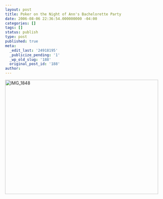 ```yaml
---
layout: post
title: Poker on the Night of Ann's Bachelorette Party
date: 2006-08-06 22:36:54.000000000 -04:00
categories: []
tags: []
status: publish
type: post
published: true
meta:
  _edit_last: '24918195'
  _publicize_pending: '1'
  _wp_old_slug: '188'
  original_post_id: '188'
author: 
---
```

<a href="http://www.flickr.com/photos/matthewsim/sets/72157594171725002/" title="IMG_1848 by Matthew Simoneau, on Flickr"><img src="https://farm1.staticflickr.com/62/171205562_108e9c17d0.jpg" width="500" height="375" alt="IMG_1848" /></a>
